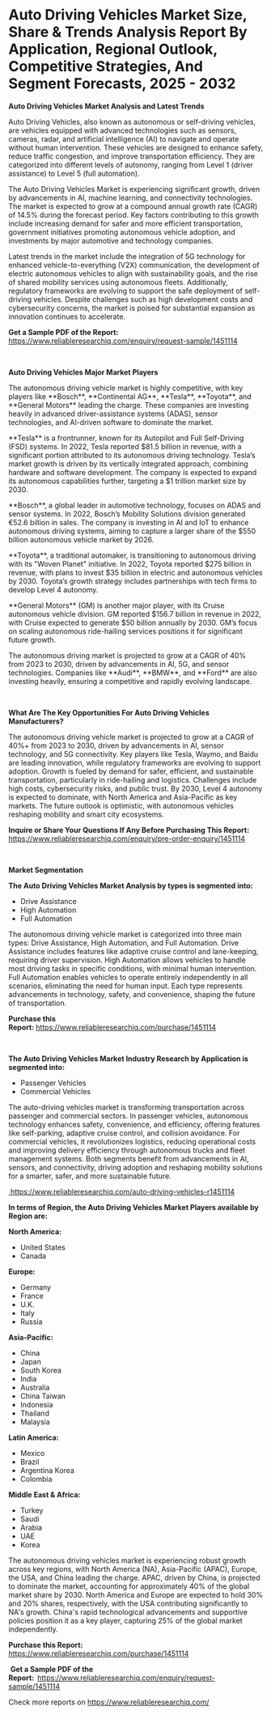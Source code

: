 <p><h1>Auto Driving Vehicles Market Size, Share & Trends Analysis Report By Application, Regional Outlook, Competitive Strategies, And Segment Forecasts, 2025 - 2032</h1></p><p><strong>Auto Driving Vehicles Market Analysis and Latest Trends</strong></p>
<p><p>Auto Driving Vehicles, also known as autonomous or self-driving vehicles, are vehicles equipped with advanced technologies such as sensors, cameras, radar, and artificial intelligence (AI) to navigate and operate without human intervention. These vehicles are designed to enhance safety, reduce traffic congestion, and improve transportation efficiency. They are categorized into different levels of autonomy, ranging from Level 1 (driver assistance) to Level 5 (full automation).</p><p>The Auto Driving Vehicles Market is experiencing significant growth, driven by advancements in AI, machine learning, and connectivity technologies. The market is expected to grow at a compound annual growth rate (CAGR) of 14.5% during the forecast period. Key factors contributing to this growth include increasing demand for safer and more efficient transportation, government initiatives promoting autonomous vehicle adoption, and investments by major automotive and technology companies.</p><p>Latest trends in the market include the integration of 5G technology for enhanced vehicle-to-everything (V2X) communication, the development of electric autonomous vehicles to align with sustainability goals, and the rise of shared mobility services using autonomous fleets. Additionally, regulatory frameworks are evolving to support the safe deployment of self-driving vehicles. Despite challenges such as high development costs and cybersecurity concerns, the market is poised for substantial expansion as innovation continues to accelerate.</p></p>
<p><strong>Get a Sample PDF of the Report:&nbsp;</strong> <a href="https://www.reliableresearchiq.com/enquiry/request-sample/1451114?utm_campaign=1102&utm_medium=2&utm_source=Github&utm_content=ia&utm_term=22012025&utm_id=auto-driving-vehicles">https://www.reliableresearchiq.com/enquiry/request-sample/1451114</a></p>
<p>&nbsp;</p>
<p><strong>Auto Driving Vehicles Major Market Players</strong></p>
<p><p>The autonomous driving vehicle market is highly competitive, with key players like **Bosch**, **Continental AG**, **Tesla**, **Toyota**, and **General Motors** leading the charge. These companies are investing heavily in advanced driver-assistance systems (ADAS), sensor technologies, and AI-driven software to dominate the market.</p><p>**Tesla** is a frontrunner, known for its Autopilot and Full Self-Driving (FSD) systems. In 2022, Tesla reported $81.5 billion in revenue, with a significant portion attributed to its autonomous driving technology. Tesla’s market growth is driven by its vertically integrated approach, combining hardware and software development. The company is expected to expand its autonomous capabilities further, targeting a $1 trillion market size by 2030.</p><p>**Bosch**, a global leader in automotive technology, focuses on ADAS and sensor systems. In 2022, Bosch’s Mobility Solutions division generated €52.6 billion in sales. The company is investing in AI and IoT to enhance autonomous driving systems, aiming to capture a larger share of the $550 billion autonomous vehicle market by 2026.</p><p>**Toyota**, a traditional automaker, is transitioning to autonomous driving with its "Woven Planet" initiative. In 2022, Toyota reported $275 billion in revenue, with plans to invest $35 billion in electric and autonomous vehicles by 2030. Toyota’s growth strategy includes partnerships with tech firms to develop Level 4 autonomy.</p><p>**General Motors** (GM) is another major player, with its Cruise autonomous vehicle division. GM reported $156.7 billion in revenue in 2022, with Cruise expected to generate $50 billion annually by 2030. GM’s focus on scaling autonomous ride-hailing services positions it for significant future growth.</p><p>The autonomous driving market is projected to grow at a CAGR of 40% from 2023 to 2030, driven by advancements in AI, 5G, and sensor technologies. Companies like **Audi**, **BMW**, and **Ford** are also investing heavily, ensuring a competitive and rapidly evolving landscape.</p></p>
<p>&nbsp;</p>
<p><strong>What Are The Key Opportunities For Auto Driving Vehicles Manufacturers?</strong></p>
<p><p>The autonomous driving vehicle market is projected to grow at a CAGR of 40%+ from 2023 to 2030, driven by advancements in AI, sensor technology, and 5G connectivity. Key players like Tesla, Waymo, and Baidu are leading innovation, while regulatory frameworks are evolving to support adoption. Growth is fueled by demand for safer, efficient, and sustainable transportation, particularly in ride-hailing and logistics. Challenges include high costs, cybersecurity risks, and public trust. By 2030, Level 4 autonomy is expected to dominate, with North America and Asia-Pacific as key markets. The future outlook is optimistic, with autonomous vehicles reshaping mobility and smart city ecosystems.</p></p>
<p><strong>Inquire or Share Your Questions If Any Before Purchasing This Report:</strong> <a href="https://www.reliableresearchiq.com/enquiry/pre-order-enquiry/1451114?utm_campaign=1102&utm_medium=2&utm_source=Github&utm_content=ia&utm_term=22012025&utm_id=auto-driving-vehicles">https://www.reliableresearchiq.com/enquiry/pre-order-enquiry/1451114</a></p>
<p>&nbsp;</p>
<p><strong>Market Segmentation</strong></p>
<p><strong>The Auto Driving Vehicles Market Analysis by types is segmented into:</strong></p>
<p><ul><li>Drive Assistance</li><li>High Automation</li><li>Full Automation</li></ul></p>
<p><p>The autonomous driving vehicle market is categorized into three main types: Drive Assistance, High Automation, and Full Automation. Drive Assistance includes features like adaptive cruise control and lane-keeping, requiring driver supervision. High Automation allows vehicles to handle most driving tasks in specific conditions, with minimal human intervention. Full Automation enables vehicles to operate entirely independently in all scenarios, eliminating the need for human input. Each type represents advancements in technology, safety, and convenience, shaping the future of transportation.</p></p>
<p><strong>Purchase this Report:&nbsp;</strong><a href="https://www.reliableresearchiq.com/purchase/1451114?utm_campaign=1102&utm_medium=2&utm_source=Github&utm_content=ia&utm_term=22012025&utm_id=auto-driving-vehicles">https://www.reliableresearchiq.com/purchase/1451114</a></p>
<p>&nbsp;</p>
<p><strong>The Auto Driving Vehicles Market Industry Research by Application is segmented into:</strong></p>
<p><ul><li>Passenger Vehicles</li><li>Commercial Vehicles</li></ul></p>
<p><p>The auto-driving vehicles market is transforming transportation across passenger and commercial sectors. In passenger vehicles, autonomous technology enhances safety, convenience, and efficiency, offering features like self-parking, adaptive cruise control, and collision avoidance. For commercial vehicles, it revolutionizes logistics, reducing operational costs and improving delivery efficiency through autonomous trucks and fleet management systems. Both segments benefit from advancements in AI, sensors, and connectivity, driving adoption and reshaping mobility solutions for a smarter, safer, and more sustainable future.</p></p>
<p><a href="https://www.reliableresearchiq.com/auto-driving-vehicles-r1451114?utm_campaign=1102&utm_medium=2&utm_source=Github&utm_content=ia&utm_term=22012025&utm_id=auto-driving-vehicles">&nbsp;https://www.reliableresearchiq.com/auto-driving-vehicles-r1451114</a></p>
<p><strong>In terms of Region, the Auto Driving Vehicles Market Players available by Region are:</strong></p>
<p>
    <p> <strong> North America: </strong>
        <ul>
            <li>United States</li>
            <li>Canada</li>
        </ul>
        </p> 
    <p> <strong> Europe: </strong>
        <ul>
            <li>Germany</li>
            <li>France</li>
            <li>U.K.</li>
            <li>Italy</li>
            <li>Russia</li>
        </ul>
        </p> 
    <p> <strong> Asia-Pacific: </strong>
        <ul>
            <li>China</li>
            <li>Japan</li>
            <li>South Korea</li>
            <li>India</li>
            <li>Australia</li>
            <li>China Taiwan</li>
            <li>Indonesia</li>
            <li>Thailand</li>
            <li>Malaysia</li>
        </ul>
        </p> 
    <p> <strong> Latin America: </strong>
        <ul>
            <li>Mexico</li>
            <li>Brazil</li>
            <li>Argentina Korea</li>
            <li>Colombia</li>
        </ul>
        </p> 
    <p> <strong> Middle East & Africa: </strong>
        <ul>
            <li>Turkey</li>
            <li>Saudi</li>
            <li>Arabia</li>
            <li>UAE</li>
            <li>Korea</li>
        </ul>
    </p>
    </p>
<p><p>The autonomous driving vehicles market is experiencing robust growth across key regions, with North America (NA), Asia-Pacific (APAC), Europe, the USA, and China leading the charge. APAC, driven by China, is projected to dominate the market, accounting for approximately 40% of the global market share by 2030. North America and Europe are expected to hold 30% and 20% shares, respectively, with the USA contributing significantly to NA's growth. China's rapid technological advancements and supportive policies position it as a key player, capturing 25% of the global market independently.</p></p>
<p><strong>Purchase this Report: </strong><a href="https://www.reliableresearchiq.com/purchase/1451114?utm_campaign=1102&utm_medium=2&utm_source=Github&utm_content=ia&utm_term=22012025&utm_id=auto-driving-vehicles">https://www.reliableresearchiq.com/purchase/1451114</a></p>
<p>&nbsp;<strong>Get a Sample PDF of the Report:&nbsp;&nbsp;</strong><a href="https://www.reliableresearchiq.com/enquiry/request-sample/1451114?utm_campaign=1102&utm_medium=2&utm_source=Github&utm_content=ia&utm_term=22012025&utm_id=auto-driving-vehicles">https://www.reliableresearchiq.com/enquiry/request-sample/1451114</a></p>
<p><strong></strong></p>
<p>Check more reports on <a href="https://www.reliableresearchiq.com/?utm_campaign=1102&utm_medium=2&utm_source=Github&utm_content=ia&utm_term=22012025&utm_id=auto-driving-vehicles">https://www.reliableresearchiq.com/</a></p>